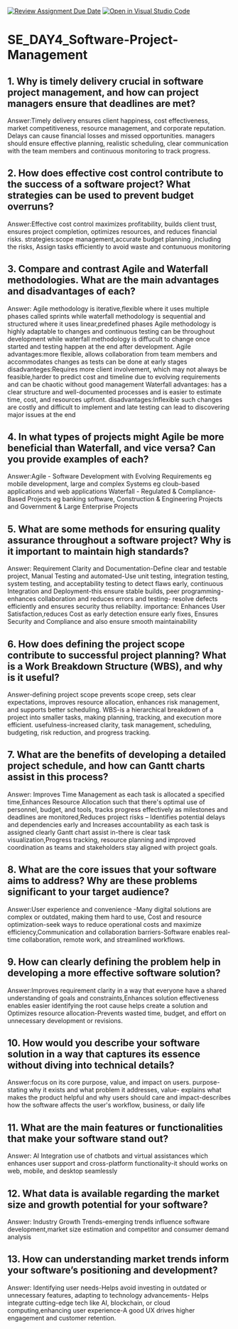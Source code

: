 [![Review Assignment Due Date](https://classroom.github.com/assets/deadline-readme-button-22041afd0340ce965d47ae6ef1cefeee28c7c493a6346c4f15d667ab976d596c.svg)](https://classroom.github.com/a/9pw6JKcu)
[![Open in Visual Studio Code](https://classroom.github.com/assets/open-in-vscode-2e0aaae1b6195c2367325f4f02e2d04e9abb55f0b24a779b69b11b9e10269abc.svg)](https://classroom.github.com/online_ide?assignment_repo_id=18473418&assignment_repo_type=AssignmentRepo)
# SE_DAY4_Software-Project-Management
## 1. Why is timely delivery crucial in software project management, and how can project managers ensure that deadlines are met?
Answer:Timely delivery ensures client happiness, cost effectiveness, market competitiveness, resource management, and corporate reputation. Delays can cause financial losses and missed opportunities.
managers should ensure effective planning, realistic scheduling, clear communication with the team members and continuous monitoring to track progress.
## 2. How does effective cost control contribute to the success of a software project? What strategies can be used to prevent budget overruns?
Answer:Effective cost control maximizes profitability, builds client trust, ensures project completion, optimizes resources, and reduces financial risks.
strategies:scope management,accurate budget planning ,including the risks, Assign tasks efficiently to avoid waste and contunuous monitoring
## 3. Compare and contrast Agile and Waterfall methodologies. What are the main advantages and disadvantages of each?
Answer: Agile methodology is iterative,flexible where it uses multiple phases called sprints while waterfall methodology is sequential and structured where it uses linear,predefined phases
Agile  methodology is highly adaptable to changes and continuous testing can be throughout development while waterfall methodology is diffucult to change once started and testing happen at the end after development.
Agile advantages:more flexible, allows collaboration from team members and accommodates changes as tests can be done at early stages
disadvanteges:Requires more client involvement, which may not always be feasible,harder to predict cost and timeline due to evolving requirements and can be chaotic without good management
Waterfall advantages: has a clear structure and well-documented processes and  is easier to estimate time, cost, and resources upfront.
disadvantages:Inflexible such changes are costly and difficult to implement and late testing can lead to discovering major issues at the end
## 4. In what types of projects might Agile be more beneficial than Waterfall, and vice versa? Can you provide examples of each?
Answer:Agile - Software Development with Evolving Requirements eg mobile development, large and complex Systems eg cloub-based applications and web applications
Waterfall - Regulated & Compliance-Based Projects eg banking software, Construction & Engineering Projects and  Government & Large Enterprise Projects
## 5. What are some methods for ensuring quality assurance throughout a software project? Why is it important to maintain high standards?
Answer: Requirement Clarity and Documentation-Define clear and testable project, Manual Testing and automated-Use unit testing, integration testing, system testing, and acceptability testing to detect flaws early, continuous Integration and Deployment-this  ensure stable builds, peer programming-enhances collaboration and reduces errors and testing-  resolve defects efficiently and ensures security thus reliabilty.
importance: Enhances User Satisfaction,reduces Cost as early detection ensure early fixes, Ensures Security and Compliance and also ensure smooth maintainability 
## 6. How does defining the project scope contribute to successful project planning? What is a Work Breakdown Structure (WBS), and why is it useful?
Answer-defining project scope prevents scope creep, sets clear expectations, improves resource allocation, enhances risk management, and supports better scheduling.
WBS-is a hierarchical breakdown of a project into smaller tasks, making planning, tracking, and execution more efficient. usefulness-increased clarity, task management, scheduling, budgeting, risk reduction, and progress tracking.
## 7. What are the benefits of developing a detailed project schedule, and how can Gantt charts assist in this process?
Answer: Improves Time Management as each task is allocated a specified time,Enhances Resource Allocation such that there's optimal use of personnel, budget, and tools, tracks progress effectively as milestones and deadlines are monitored,Reduces project risks – Identifies potential delays and dependencies early and Increases accountability as each task is assigned clearly
Gantt chart assist in-there is clear task visualization,Progress tracking, resource planning and improved coordination as teams and stakeholders stay aligned with project goals.
## 8. What are the core issues that your software aims to address? Why are these problems significant to your target audience?
Answer:User experience and convenience -Many digital solutions are complex or outdated, making them hard to use, Cost and resource optimization-seek ways to reduce operational costs and maximize efficiency,Communication and collaboration barriers-Software enables real-time collaboration, remote work, and streamlined workflows. 
## 9. How can clearly defining the problem help in developing a more effective software solution?
Answer:Improves requirement clarity in a way that everyone  have a shared understanding of goals and constraints,Enhances solution effectiveness enables easier identifying the root cause helps create a solution and Optimizes resource allocation-Prevents wasted time, budget, and effort on unnecessary development or revisions.
## 10. How would you describe your software solution in a way that captures its essence without diving into technical details?
Answer:focus on its core purpose, value, and impact on users.
purpose-stating why it exists and what problem it addresses, value- explains what makes the product helpful and why users should care and impact-describes how the software affects the user's workflow, business, or daily life
## 11. What are the main features or functionalities that make your software stand out?
Answer: AI Integration use of chatbots and virtual assistances which enhances user support and cross-platform functionality-it should works on web, mobile, and desktop seamlessly
## 12. What data is available regarding the market size and growth potential for your software?
Answer: Industry Growth Trends-emerging trends influence software development,market size estimation and competitor and consumer demand analysis
## 13. How can understanding market trends inform your software’s positioning and development?
Answer: Identifying user needs-Helps avoid investing in outdated or unnecessary features, adapting to technology advancements-
Helps integrate cutting-edge tech like AI, blockchain, or cloud computing,enhancing user experience-A good UX drives higher engagement and customer retention.
